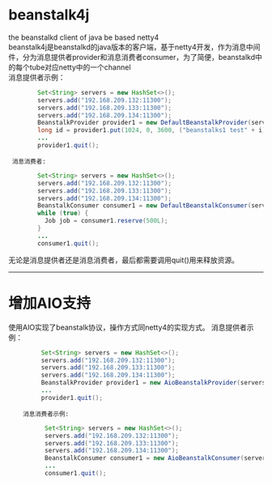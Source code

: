 # beanstalk4j
the beanstalkd client of java be based netty4 <br>
beanstalk4j是beanstalkd的java版本的客户端，基于netty4开发，作为消息中间件，分为消息提供者provider和消息消费者consumer，为了简便，beanstalkd中
的每个tube对应netty中的一个channel <br>
         消息提供者示例：
```java
        Set<String> servers = new HashSet<>();
        servers.add("192.168.209.132:11300");
        servers.add("192.168.209.133:11300");
        servers.add("192.168.209.134:11300");
        BeanstalkProvider provider1 = new DefaultBeanstalkProvider(servers, "beanstalks1");
        long id = provider1.put(1024, 0, 3600, ("beanstalks1 test" + i).getBytes("UTF-8"));
        ...
        provider1.quit();
```     
   
     消息消费者:     
```java
        Set<String> servers = new HashSet<>();
        servers.add("192.168.209.132:11300");
        servers.add("192.168.209.133:11300");
        servers.add("192.168.209.134:11300");
        BeanstalkConsumer consumer1 = new DefaultBeanstalkConsumer(servers, "beanstalks1");
        while (true) {
          Job job = consumer1.reserve(500L);
        }
        ...
        consumer1.quit();
```       
 无论是消息提供者还是消息消费者，最后都需要调用quit()用来释放资源。
 
 * * *
 # 增加AIO支持
 使用AIO实现了beanstalk协议，操作方式同netty4的实现方式。
        消息提供者示例：
 ``` java
          Set<String> servers = new HashSet<>();
          servers.add("192.168.209.132:11300");
          servers.add("192.168.209.133:11300");
          servers.add("192.168.209.134:11300");
          BeanstalkProvider provider1 = new AioBeanstalkProvider(servers, "beanstalks1_aio");
          ...
          provider1.quit();
 ```
 
        消息消费者示例:
 ``` java
           Set<String> servers = new HashSet<>();
           servers.add("192.168.209.132:11300");
           servers.add("192.168.209.133:11300");
           servers.add("192.168.209.134:11300");
           BeanstalkConsumer consumer1 = new AioBeanstalkConsumer(servers, "beanstalks1_aio");
           ...
           consumer1.quit();
 
 ````
              
